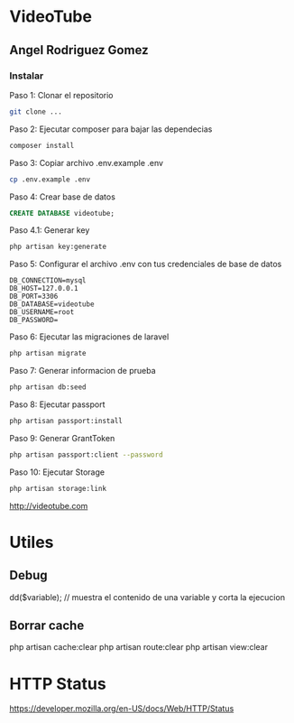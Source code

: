 # VideoTube

## Angel Rodriguez Gomez


### Instalar
Paso 1: Clonar el repositorio

```bash
git clone ...
```

Paso 2:  Ejecutar composer para bajar las dependecias
```bash
composer install
```

Paso 3: Copiar archivo .env.example .env
```bash
cp .env.example .env
```

Paso 4: Crear base de datos
```sql
CREATE DATABASE videotube;
```

Paso 4.1: Generar key
```bash
php artisan key:generate
```

Paso 5: Configurar el archivo .env con tus credenciales de base de datos
```env
DB_CONNECTION=mysql
DB_HOST=127.0.0.1
DB_PORT=3306
DB_DATABASE=videotube
DB_USERNAME=root
DB_PASSWORD=
```

Paso 6: Ejecutar las migraciones de laravel
```bash
php artisan migrate
```

Paso 7: Generar informacion de prueba
```bash
php artisan db:seed
```
Paso 8: Ejecutar passport
```bash
php artisan passport:install
```
Paso 9: Generar GrantToken
```bash
php artisan passport:client --password
```

Paso 10: Ejecutar Storage
```bash
php artisan storage:link
```
http://videotube.com


# Utiles

## Debug
dd($variable); // muestra el contenido de una variable y corta la ejecucion

## Borrar cache
php artisan cache:clear
php artisan route:clear
php artisan view:clear


# HTTP Status
https://developer.mozilla.org/en-US/docs/Web/HTTP/Status
